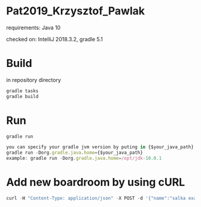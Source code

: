 # Pat2019_Krzysztof_Pawlak

requirements: Java 10

checked on: IntelliJ 2018.3.2, gradle 5.1

# Build
in repository directory

```javascript
gradle tasks
gradle build
```
# Run
```javascript
gradle run
```

```javascript
you can specify your gradle jvm version by puting in {$your_java_path} path to dir with java 10
gradle run -Dorg.gradle.java.home={$your_java_path}
example: gradle run -Dorg.gradle.java.home=/opt/jdk-10.0.1
```

# Add new boardroom by using cURL
```javascript
curl -H "Content-Type: application/json" -X POST -d '{"name":"salka example","id":"1.33","organizationName":"foo","level":0,"available":true,"seats":10,"standingPlaces":10,"sunbeds":10,"hammocks":10,"equipment":{"projectorName":"foo","phoneAvailable":true,"phone":{"internalNumber":99,"externalNumber":"+12 123456789","phoneInterface":"USB"}}}' http://localhost:8080/boardrooms
```
